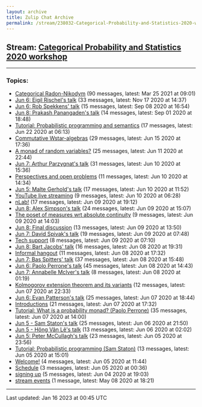 ```yaml
---
layout: archive
title: Zulip Chat Archive
permalink: /stream/238032-Categorical-Probability-and-Statistics-2020-workshop/index.html
---
```


## Stream: [Categorical Probability and Statistics 2020 workshop](https://mattecapu.github.io/ct-zulip-archive/stream/238032-Categorical-Probability-and-Statistics-2020-workshop/index.html)
---

### Topics:

* [Categorical Radon-Nikodym](topic/topic_Categorical.20Radon-Nikodym.html) (90 messages, latest: Mar 25 2021 at 09:01)
* [Jun 6: Eigil Rischel's talk](topic/topic_Jun.206.3A.20Eigil.20Rischel's.20talk.html) (33 messages, latest: Nov 17 2020 at 14:37)
* [Jun 6: Rob Spekkens' talk](topic/topic_Jun.206.3A.20Rob.20Spekkens'.20talk.html) (15 messages, latest: Sep 08 2020 at 16:54)
* [Jun 8: Prakash Panangaden's talk](topic/topic_Jun.208.3A.20Prakash.20Panangaden's.20talk.html) (14 messages, latest: Sep 01 2020 at 18:48)
* [Tutorial: Probabilistic programming and semantics](topic/topic_Tutorial.3A.20Probabilistic.20programming.20and.20semantics.html) (17 messages, latest: Jun 22 2020 at 06:13)
* [Commutative Wstar-algebras](topic/topic_Commutative.20Wstar-algebras.html) (29 messages, latest: Jun 15 2020 at 17:36)
* [A monad of random variables?](topic/topic_A.20monad.20of.20random.20variables.3F.html) (25 messages, latest: Jun 11 2020 at 22:44)
* [Jun 7: Arthur Parzygnat's talk](topic/topic_Jun.207.3A.20Arthur.20Parzygnat's.20talk.html) (31 messages, latest: Jun 10 2020 at 15:36)
* [Perspectives and open problems](topic/topic_Perspectives.20and.20open.20problems.html) (11 messages, latest: Jun 10 2020 at 14:34)
* [Jun 5: Malte Gerhold's talk](topic/topic_Jun.205.3A.20Malte.20Gerhold's.20talk.html) (17 messages, latest: Jun 10 2020 at 11:52)
* [YouTube live streaming](topic/topic_YouTube.20live.20streaming.html) (9 messages, latest: Jun 10 2020 at 06:28)
* [nLab!](topic/topic_nLab!.html) (17 messages, latest: Jun 09 2020 at 19:12)
* [Jun 8: Alex Simpson's talk](topic/topic_Jun.208.3A.20Alex.20Simpson's.20talk.html) (24 messages, latest: Jun 09 2020 at 15:07)
* [The poset of measures wrt absolute continuity](topic/topic_The.20poset.20of.20measures.20wrt.20absolute.20continuity.html) (9 messages, latest: Jun 09 2020 at 14:03)
* [Jun 8: Final discussion](topic/topic_Jun.208.3A.20Final.20discussion.html) (13 messages, latest: Jun 09 2020 at 13:50)
* [Jun 7: David Spivak's talk](topic/topic_Jun.207.3A.20David.20Spivak's.20talk.html) (19 messages, latest: Jun 09 2020 at 07:48)
* [Tech support](topic/topic_Tech.20support.html) (8 messages, latest: Jun 09 2020 at 07:10)
* [Jun 8: Bart Jacobs' talk](topic/topic_Jun.208.3A.20Bart.20Jacobs'.20talk.html) (16 messages, latest: Jun 08 2020 at 19:31)
* [Informal hangout](topic/topic_Informal.20hangout.html) (11 messages, latest: Jun 08 2020 at 17:32)
* [Jun 7: Bas Spitters' talk](topic/topic_Jun.207.3A.20Bas.20Spitters'.20talk.html) (37 messages, latest: Jun 08 2020 at 15:48)
* [Jun 6: Paolo Perrone's talk](topic/topic_Jun.206.3A.20Paolo.20Perrone's.20talk.html) (45 messages, latest: Jun 08 2020 at 14:43)
* [Jun 7: Annabelle McIver's talk](topic/topic_Jun.207.3A.20Annabelle.20McIver's.20talk.html) (8 messages, latest: Jun 08 2020 at 01:19)
* [Kolmogorov extension theorem and its variants](topic/topic_Kolmogorov.20extension.20theorem.20and.20its.20variants.html) (12 messages, latest: Jun 07 2020 at 22:33)
* [Jun 6: Evan Patterson's talk](topic/topic_Jun.206.3A.20Evan.20Patterson's.20talk.html) (25 messages, latest: Jun 07 2020 at 18:44)
* [Introductions](topic/topic_Introductions.html) (21 messages, latest: Jun 07 2020 at 17:32)
* [Tutorial: What is a probability monad? (Paolo Perrone)](topic/topic_Tutorial.3A.20What.20is.20a.20probability.20monad.3F.20(Paolo.20Perrone).html) (35 messages, latest: Jun 07 2020 at 14:00)
* [Jun 5 - Sam Staton's talk](topic/topic_Jun.205.20-.20Sam.20Staton's.20talk.html) (25 messages, latest: Jun 06 2020 at 21:50)
* [Jun 5 - Hông Vân Lê's talk](topic/topic_Jun.205.20-.20H.C3.B4ng.20V.C3.A2n.20L.C3.AA's.20talk.html) (13 messages, latest: Jun 06 2020 at 02:02)
* [Jun 5: Peter McCullagh's talk](topic/topic_Jun.205.3A.20Peter.20McCullagh's.20talk.html) (23 messages, latest: Jun 05 2020 at 23:56)
* [Tutorial: Probabilistic programming (Sam Staton)](topic/topic_Tutorial.3A.20Probabilistic.20programming.20(Sam.20Staton).html) (13 messages, latest: Jun 05 2020 at 15:01)
* [Welcome!](topic/topic_Welcome!.html) (4 messages, latest: Jun 05 2020 at 11:44)
* [Schedule](topic/topic_Schedule.html) (3 messages, latest: Jun 05 2020 at 00:36)
* [signing up](topic/topic_signing.20up.html) (5 messages, latest: Jun 04 2020 at 19:03)
* [stream events](topic/topic_stream.20events.html) (1 message, latest: May 08 2020 at 18:21)

<hr><p>Last updated: Jan 16 2023 at 00:45 UTC</p>